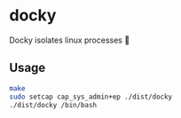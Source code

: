 # docky

Docky isolates linux processes 🐢

## Usage

```sh
make
sudo setcap cap_sys_admin+ep ./dist/docky
./dist/docky /bin/bash
```
